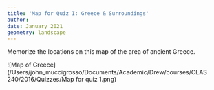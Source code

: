 ```yaml
---
title: 'Map for Quiz I: Greece & Surroundings'
author: 
date: January 2021
geometry: landscape
---
```



Memorize the locations on this map of the area of ancient Greece.

![Map of Greece](/Users/john_muccigrosso/Documents/Academic/Drew/courses/CLAS 240/2016/Quizzes/Map for quiz 1.png)
